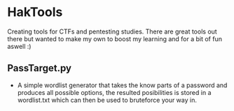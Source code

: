 # HakTools

Creating tools for CTFs and pentesting studies. There are great tools out there but wanted to make my own to boost my learning and for a bit of fun aswell :)

## PassTarget.py
- A simple wordlist generator that takes the know parts of a password and produces all possible options, the resulted posibilities is stored in a wordlist.txt which can then be used to bruteforce your way in.
